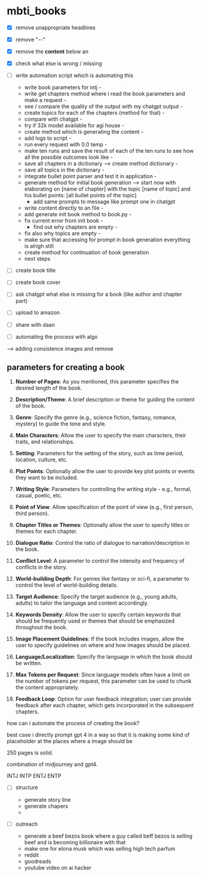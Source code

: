 # mbti_books

- [x] remove unappropriate headlines
- [x] remove "--"
- [x] remove the **content** below an 
- [x] check what else is wrong / missing
- [ ] write automation script which is automating this
    - write book parameters for intj -
    - write get chapters method where i read the book parameters and make a request - 
    - see / compare the quality of the output with my chatgpt output - 
    - create topics for each of the chapters (method for that) - 
    - compare with chatgpt - 
    - try if 32k model available for agi house - 
    - create method which is generating the content - 
    - add logs to script - 
    - run every request with 0.0 temp - 
    - make ten runs and save the result of each of the ten runs to see how all the possible outcomes look like - 
    - save all chapters in a dictionary --> create method dictionary -
    - save all topics in the dictionary - 
    - integrate bullet point parser and test it in application - 
    - generate method for initial book generation --> start now with elaborating on [name of chapter] with the topic [name of topic] and his bullet points: [all bullet points of the topic]
        -  add same prompts to message like prompt one in chatgpt 
    - write content directly to an file -
    - add generate init book method to book.py -
    - fix current error from init book -
        - find out why chapters are empty -
    - fix also why topics are empty - 
    - make sure that accessing for prompt in book generation everything is alrigh still
    - create method for continuation of book generation 
    - next steps
- [ ] create book title
- [ ] create book cover
- [ ] ask chatgpt what else is missing for a book (like author and chapter part)
- [ ] upload to amazon
- [ ] share with daan 
- [ ] automating the process with algo




--> adding consistence images and remove 

## parameters for creating a book 

1. **Number of Pages**: As you mentioned, this parameter specifies the desired length of the book.

2. **Description/Theme**: A brief description or theme for guiding the content of the book.

3. **Genre**: Specify the genre (e.g., science fiction, fantasy, romance, mystery) to guide the tone and style.

4. **Main Characters**: Allow the user to specify the main characters, their traits, and relationships.

5. **Setting**: Parameters for the setting of the story, such as time period, location, culture, etc.

6. **Plot Points**: Optionally allow the user to provide key plot points or events they want to be included.

7. **Writing Style**: Parameters for controlling the writing style - e.g., formal, casual, poetic, etc.

8. **Point of View**: Allow specification of the point of view (e.g., first person, third person).

9. **Chapter Titles or Themes**: Optionally allow the user to specify titles or themes for each chapter.

10. **Dialogue Ratio**: Control the ratio of dialogue to narration/description in the book.

11. **Conflict Level**: A parameter to control the intensity and frequency of conflicts in the story.

12. **World-building Depth**: For genres like fantasy or sci-fi, a parameter to control the level of world-building details.

13. **Target Audience**: Specify the target audience (e.g., young adults, adults) to tailor the language and content accordingly.

14. **Keywords Density**: Allow the user to specify certain keywords that should be frequently used or themes that should be emphasized throughout the book.

15. **Image Placement Guidelines**: If the book includes images, allow the user to specify guidelines on where and how images should be placed.

16. **Language/Localization**: Specify the language in which the book should be written.

17. **Max Tokens per Request**: Since language models often have a limit on the number of tokens per request, this parameter can be used to chunk the content appropriately.

18. **Feedback Loop**: Option for user feedback integration; user can provide feedback after each chapter, which gets incorporated in the subsequent chapters.






how can i automate the process of creating the book?

best case i directly prompt gpt 4 in a way so that it is making some kind of placeholder at the places where a image should be 

250 pages is solid. 

combination of midjourney and gpt4. 

INTJ
INTP
ENTJ
ENTP


- [ ] structure
    - generate story line
    - generate chapers
    - 

- [ ] outreach
    - generate a beef bezos book where a guy called beff bezos is selling beef and is becoming billionaire with that
    - make one for elona musk which was selling high tech parfum
    - reddit 
    - goodreads
    - youtube video on ai hacker

